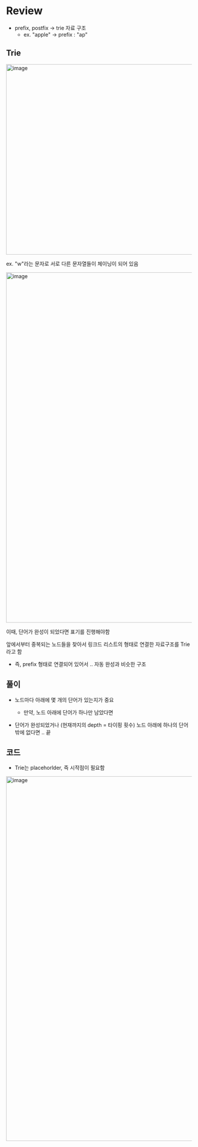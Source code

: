 # Review
- prefix, postfix -> trie 자료 구조
  - ex. "apple" -> prefix : "ap"
 
## Trie
<img width="517" alt="image" src="https://github.com/eunbileeme/algorithm/assets/103405457/545f39d6-3a0e-409a-9785-e5472df5af51">

ex. "w"라는 문자로 서로 다른 문자열들이 체이닝이 되어 있음

<img width="951" alt="image" src="https://github.com/eunbileeme/algorithm/assets/103405457/aa0f9fd1-6eab-4b83-a2c9-8eb3bd6502b8">

이때, 단어가 완성이 되었다면 표기를 진행해야함

앞에서부터 중복되는 노드들을 찾아서 링크드 리스트의 형태로 연결한 자료구조를 Trie라고 함
- 즉, prefix 형태로 연결되어 있어서 .. 자동 완성과 비슷한 구조

## 풀이
- 노드마다 아래에 몇 개의 단어가 있는지가 중요
  - 만약, 노드 아래에 단어가 하나만 남았다면
 
- 단어가 완성되었거나 (현재까지의 depth = 타이핑 횟수) 노드 아래에 하나의 단어밖에 없다면 .. 끝

## 코드
- Trie는 placehorlder, 즉 시작점이 필요함

<img width="990" alt="image" src="https://github.com/eunbileeme/algorithm/assets/103405457/30b9d18c-032a-4821-bcfc-4541558b2e5d">
